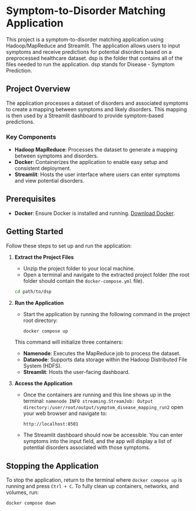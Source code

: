 # Symptom-to-Disorder Matching Application

This project is a symptom-to-disorder matching application using Hadoop/MapReduce and Streamlit. The application allows users to input symptoms and receive predictions for potential disorders based on a preprocessed healthcare dataset.
dsp is the folder that contains all of the files needed to run the application.
dsp stands for Disease - Symptom Prediction.

## Project Overview

The application processes a dataset of disorders and associated symptoms to create a mapping between symptoms and likely disorders. This mapping is then used by a Streamlit dashboard to provide symptom-based predictions.

### Key Components

- **Hadoop MapReduce**: Processes the dataset to generate a mapping between symptoms and disorders.
- **Docker**: Containerizes the application to enable easy setup and consistent deployment.
- **Streamlit**: Hosts the user interface where users can enter symptoms and view potential disorders.

## Prerequisites

- **Docker**: Ensure Docker is installed and running. [Download Docker](https://docs.docker.com/get-docker/).

## Getting Started

Follow these steps to set up and run the application:

1. **Extract the Project Files**

   - Unzip the project folder to your local machine.
   - Open a terminal and navigate to the extracted project folder (the root folder should contain the `docker-compose.yml` file).

   ```bash
   cd path/to/dsp
   ```

2. **Run the Application**

   - Start the application by running the following command in the project root directory:

     ```bash
     docker compose up
     ```

   This command will initialize three containers:

   - **Namenode**: Executes the MapReduce job to process the dataset.
   - **Datanode**: Supports data storage within the Hadoop Distributed File System (HDFS).
   - **Streamlit**: Hosts the user-facing dashboard.

3. **Access the Application**

   - Once the containers are running and this line shows up in the terminal:
     `namenode INFO streaming.StreamJob: Output directory:/user/root/output/symptom_disease_mapping_run2` open your web browser and navigate to:

     ```
     http://localhost:8501
     ```

   - The Streamlit dashboard should now be accessible. You can enter symptoms into the input field, and the app will display a list of potential disorders associated with those symptoms.

## Stopping the Application

To stop the application, return to the terminal where `docker compose up` is running and press `Ctrl + C`. To fully clean up containers, networks, and volumes, run:

```bash
docker compose down
```
